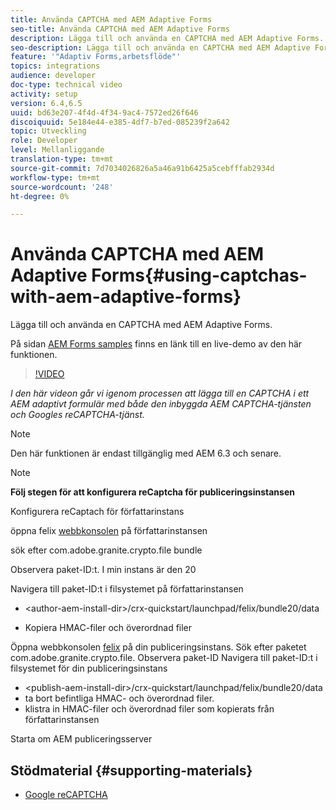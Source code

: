 ```yaml
---
title: Använda CAPTCHA med AEM Adaptive Forms
seo-title: Använda CAPTCHA med AEM Adaptive Forms
description: Lägga till och använda en CAPTCHA med AEM Adaptive Forms.
seo-description: Lägga till och använda en CAPTCHA med AEM Adaptive Forms.
feature: '"Adaptiv Forms,arbetsflöde"'
topics: integrations
audience: developer
doc-type: technical video
activity: setup
version: 6.4,6.5
uuid: bd63e207-4f4d-4f34-9ac4-7572ed26f646
discoiquuid: 5e184e44-e385-4df7-b7ed-085239f2a642
topic: Utveckling
role: Developer
level: Mellanliggande
translation-type: tm+mt
source-git-commit: 7d7034026826a5a46a91b6425a5cebfffab2934d
workflow-type: tm+mt
source-wordcount: '248'
ht-degree: 0%

---
```



# Använda CAPTCHA med AEM Adaptive Forms{#using-captchas-with-aem-adaptive-forms}

Lägga till och använda en CAPTCHA med AEM Adaptive Forms.

På sidan [AEM Forms samples](https://forms.enablementadobe.com/content/samples/samples.html?query=0) finns en länk till en live-demo av den här funktionen.

>[!VIDEO](https://video.tv.adobe.com/v/18336/?quality=9&learn=on)

*I den här videon går vi igenom processen att lägga till en CAPTCHA i ett AEM adaptivt formulär med både den inbyggda AEM CAPTCHA-tjänsten och Googles reCAPTCHA-tjänst.*

>[!NOTE]
>
>Den här funktionen är endast tillgänglig med AEM 6.3 och senare.

>[!NOTE]
>
>**Följ stegen för att konfigurera reCaptcha för publiceringsinstansen**
>
>Konfigurera reCaptach för författarinstans
>
>öppna felix [webbkonsolen](http://localhost:4502/system/console/bundles) på författarinstansen
>
>sök efter com.adobe.granite.crypto.file bundle
>
>Observera paket-ID:t. I min instans är den 20
>
>Navigera till paket-ID:t i filsystemet på författarinstansen
>
>* &lt;author-aem-install-dir>/crx-quickstart/launchpad/felix/bundle20/data
* Kopiera HMAC-filer och överordnad filer

Öppna webbkonsolen [felix](http://localhost:4502/system/console/bundles) på din publiceringsinstans. Sök efter paketet com.adobe.granite.crypto.file. Observera paket-ID
Navigera till paket-ID:t i filsystemet för din publiceringsinstans
* &lt;publish-aem-install-dir>/crx-quickstart/launchpad/felix/bundle20/data
* ta bort befintliga HMAC- och överordnad filer.
* klistra in HMAC-filer och överordnad filer som kopierats från författarinstansen

Starta om AEM publiceringsserver

## Stödmaterial {#supporting-materials}

* [Google reCAPTCHA](https://www.google.com/recaptcha)

